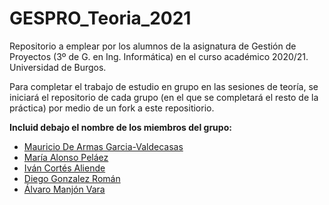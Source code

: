# GESPRO_Teoria_2021
Repositorio a emplear por los alumnos de la asignatura de Gestión de Proyectos (3º de G. en Ing. Informática) en el curso académico 2020/21. Universidad de Burgos.

Para completar el trabajo de estudio en grupo en las sesiones de teoría, se iniciará el repositorio de cada grupo (en el que se completará el resto de la práctica) por medio de un fork a este repositiorio.

**Incluid debajo el nombre de los miembros del grupo:**

* [Mauricio De Armas Garcia-Valdecasas](https://github.com/mdg1007)
* [María Alonso Peláez]()
* [Iván Cortés Aliende](https://github.com/ica1006)
* [Diego Gonzalez Román](https://github.com/dgr1003) 
* [Álvaro Manjón Vara](https://github.com/xmv1001) 



